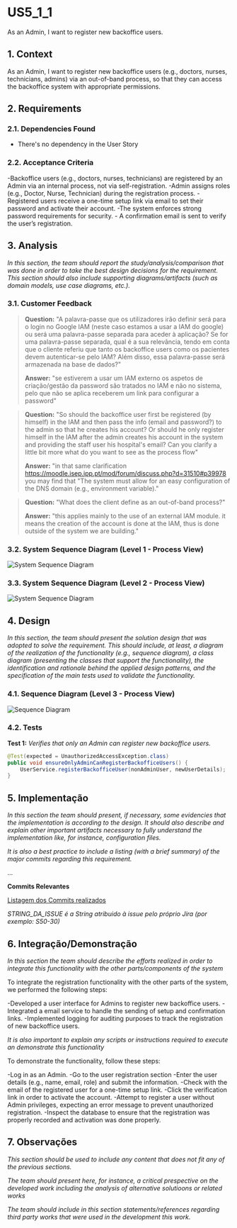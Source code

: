 # US5_1_1

As an Admin, I want to register new backoffice users.

## 1. Context

As an Admin, I want to register new backoffice users (e.g., doctors, nurses, technicians, admins) via an out-of-band process, so that they can access the backoffice system with appropriate permissions.

## 2. Requirements

### 2.1. Dependencies Found

- There's no dependency in the User Story

### 2.2. Acceptance Criteria

-Backoffice users (e.g., doctors, nurses, technicians) are registered by an Admin via an internal
process, not via self-registration.
-Admin assigns roles (e.g., Doctor, Nurse, Technician) during the registration process.
-Registered users receive a one-time setup link via email to set their password and activate their
account.
-The system enforces strong password requirements for security. - A confirmation email is sent to verify the user’s registration.

## 3. Analysis

*In this section, the team should report the study/analysis/comparison that was done in order to take the best design decisions for the requirement. This section should also include supporting diagrams/artifacts (such as domain models, use case diagrams, etc.).*

### 3.1. Customer Feedback

>**Question:** "A palavra-passe que os utilizadores irão definir será para o login no Google IAM (neste caso estamos a usar a IAM do google) ou será uma palavra-passe separada para aceder à aplicação? Se for uma palavra-passe separada, qual é a sua relevância, tendo em conta que o cliente referiu que tanto os backoffice users como os pacientes devem autenticar-se pelo IAM? Além disso, essa palavra-passe será armazenada na base de dados?"
>
>**Answer:** "se estiverem a usar um IAM externo os aspetos de criação/gestão da password são tratados no IAM e não no sistema, pelo que não se aplica receberem um link para configurar a password"

>**Question:** "So should the backoffice user first be registered (by himself) in the IAM and then pass the info (email and password?) to the admin so that he creates his account? Or should he only register himself in the IAM after the admin creates his account in the system and providing the staff user his hospital's email? Can you clarify a little bit more what do you want to see as the process flow"
>
>**Answer:** "in that same clarification https://moodle.isep.ipp.pt/mod/forum/discuss.php?d=31510#p39978 you may find that "The system must allow for an easy configuration of the DNS domain (e.g., environment variable)."

>**Question:** "What does the client define as an out-of-band process?"
>
>**Answer:** "this applies mainly to the use of an external IAM module. it means the creation of the account is done at the IAM, thus is done outside of the system we are building."


### 3.2. System Sequence Diagram (Level 1 - Process View)

![System Sequence Diagram](IMG/system-sequence-diagram-user-registration-level-1.svg)

### 3.3. System Sequence Diagram (Level 2 - Process View)

![System Sequence Diagram](IMG/system-sequence-diagram-user-registration-level-2.svg)

## 4. Design

*In this section, the team should present the solution design that was adopted to solve the requirement. This should include, at least, a diagram of the realization of the functionality (e.g., sequence diagram), a class diagram (presenting the classes that support the functionality), the identification and rationale behind the applied design patterns, and the specification of the main tests used to validate the functionality.*

### 4.1. Sequence Diagram (Level 3 - Process View)

![Sequence Diagram](IMG/sequence-diagram-user-registration-level-3.svg)

### 4.2. Tests

**Test 1:** *Verifies that only an Admin can register new backoffice users.*

```java
@Test(expected = UnauthorizedAccessException.class)
public void ensureOnlyAdminCanRegisterBackofficeUsers() {
    UserService.registerBackofficeUser(nonAdminUser, newUserDetails);
}
```

## 5. Implementação

*In this section the team should present, if necessary, some evidencies that the implementation is according to the design. It should also describe and explain other important artifacts necessary to fully understand the implementation like, for instance, configuration files.*

*It is also a best practice to include a listing (with a brief summary) of the major commits regarding this requirement.*

...

**Commits Relevantes**

[Listagem dos Commits realizados](https://1191296gg.atlassian.net/browse/STRING_DA_ISSUE)

*STRING_DA_ISSUE é a String atribuido à issue pelo próprio Jira (por exemplo: S50-30)*

## 6. Integração/Demonstração

*In this section the team should describe the efforts realized in order to integrate this functionality with the other parts/components of the system*

To integrate the registration functionality with the other parts of the system, we performed the following steps:

-Developed a user interface for Admins to register new backoffice users.
-Integrated a email service to handle the sending of setup and confirmation links.
-Implemented logging for auditing purposes to track the registration of new backoffice users.

*It is also important to explain any scripts or instructions required to execute an demonstrate this functionality*

To demonstrate the functionality, follow these steps:

-Log in as an Admin.
-Go to the user registration section
-Enter the user details (e.g., name, email, role) and submit the information.
-Check with the email of the registered user for a one-time setup link.
-Click the verification link in order to activate the account.
-Attempt to register a user without Admin privileges, expecting an error message to prevent unauthorized registration.
-Inspect the database to ensure that the registration was properly recorded and activation was done properly.

## 7. Observações

*This section should be used to include any content that does not fit any of the previous sections.*

*The team should present here, for instance, a critical prespective on the developed work including the analysis of alternative solutioons or related works*

*The team should include in this section statements/references regarding third party works that were used in the development this work.*